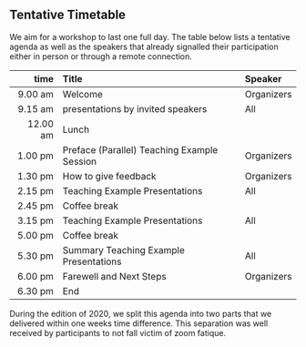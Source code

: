 ## Tentative Timetable

We aim for a workshop to last one full day. The table below lists a tentative agenda as well as the speakers that already signalled their participation either in person or through a remote connection.

| time     | Title                                       | Speaker    |
| --:      | :--                                         | :--        |
| 9.00 am  | Welcome                                     | Organizers |
| 9.15 am  | presentations by invited speakers           | All        |
| 12.00 am | Lunch                                       |            |
| 1.00 pm  | Preface (Parallel) Teaching Example Session | Organizers |
| 1.30 pm  | How to give feedback                        | Organizers |
| 2.15 pm  | Teaching Example Presentations              | All        |
| 2.45 pm  | Coffee break                                |            |
| 3.15 pm  | Teaching Example Presentations              | All        |
| 5.00 pm  | Coffee break                                |            |
| 5.30 pm  | Summary Teaching Example Presentations      | All        |
| 6.00 pm  | Farewell and Next Steps                     | Organizers |
| 6.30 pm  | End                                         |            |

During the edition of 2020, we split this agenda into two parts that we delivered within one weeks time difference. This separation was well received by participants to not fall victim of zoom fatique.
